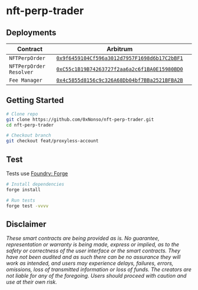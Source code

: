 # nft-perp-trader


## Deployments

| Contract      |    Arbitrum                                                                                                                 |                                                                                                                        |
|---------------|-------------------------------------------------------------------------------------------------------------------------|--------------------------------------------------------------------------------------------------------------------------------|
| `NFTPerpOrder` | [`0x9f6459104Cf596a3012d7957F1698d6b17C2bBF1`](https://arbiscan.io/address/0x9f6459104Cf596a3012d7957F1698d6b17C2bBF1) |
| `NFTPerpOrder Resolver`       | [`0xC55c1B19B74263727f2aa6a2c6f1BA0E15980BD0`](https://arbiscan.io/address/0xC55c1B19B74263727f2aa6a2c6f1BA0E15980BD0) |
| `Fee Manager`         | [`0x4c5855d8156c9c326A68Db04bf7BBa2521BFBA2B`](https://arbiscan.io/address/0x4c5855d8156c9c326A68Db04bf7BBa2521BFBA2B) | 

## Getting  Started 
```bash
# Clone repo
git clone https://github.com/0xNonso/nft-perp-trader.git
cd nft-perp-trader

# Checkout branch
git checkout feat/proxyless-account
```

## Test
Tests use [Foundry: Forge](https://github.com/gakonst/foundry)
```bash
# Install dependencies
forge install

# Run tests
forge test -vvvv
```

## Disclaimer

_These smart contracts are being provided as is. No guarantee, representation or warranty is being made, express or implied, as to the safety or correctness of the user interface or the smart contracts. They have not been audited and as such there can be no assurance they will work as intended, and users may experience delays, failures, errors, omissions, loss of transmitted information or loss of funds. The creators are not liable for any of the foregoing. Users should proceed with caution and use at their own risk._